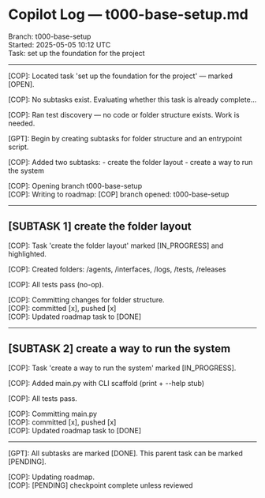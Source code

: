 
# Copilot Log — t000-base-setup.md

Branch: t000-base-setup  
Started: 2025-05-05 10:12 UTC  
Task: set up the foundation for the project

---

[USER]: go

[COP]: Located task 'set up the foundation for the project' — marked [OPEN].

[COP]: No subtasks exist. Evaluating whether this task is already complete...

[COP]: Ran test discovery — no code or folder structure exists. Work is needed.

[GPT]: Begin by creating subtasks for folder structure and an entrypoint script.

[COP]: Added two subtasks:
    - create the folder layout
    - create a way to run the system

[COP]: Opening branch t000-base-setup  
[COP]: Writing to roadmap: [COP] branch opened: t000-base-setup

---

## [SUBTASK 1] create the folder layout

[USER]: go

[COP]: Task 'create the folder layout' marked [IN_PROGRESS] and highlighted.

[COP]: Created folders: /agents, /interfaces, /logs, /tests, /releases

[COP]: All tests pass (no-op).

[COP]: Committing changes for folder structure.  
[COP]: committed [x], pushed [x]  
[COP]: Updated roadmap task to [DONE]

---

## [SUBTASK 2] create a way to run the system

[USER]: go

[COP]: Task 'create a way to run the system' marked [IN_PROGRESS].

[COP]: Added main.py with CLI scaffold (print + --help stub)

[COP]: All tests pass.

[COP]: Committing main.py  
[COP]: committed [x], pushed [x]  
[COP]: Updated roadmap task to [DONE]

---

[GPT]: All subtasks are marked [DONE]. This parent task can be marked [PENDING].

[COP]: Updating roadmap.  
[COP]: [PENDING] checkpoint complete unless reviewed
